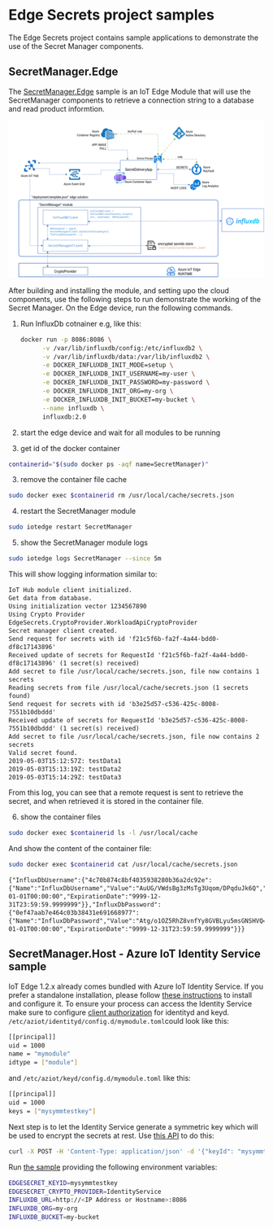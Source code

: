 # Edge Secrets project samples

The Edge Secrets project contains sample applications to demonstrate the use of the Secret Manager components.

## SecretManager.Edge

The [SecretManager.Edge](../Samples/SecretManager.Edge) sample is an IoT Edge Module that will use the SecretManager components to retrieve a connection string to a database and read product informtion.

![](./../images/samples-secret-manager-edge.png)

After building and installing the module, and setting upo the cloud components, use the following steps to run demonstrate the working of the Secret Manager. On the Edge device, run the following commands.

1. Run InfluxDb cotnainer e.g, like this:

   ```bash
   docker run -p 8086:8086 \
         -v /var/lib/influxdb/config:/etc/influxdb2 \
         -v /var/lib/influxdb/data:/var/lib/influxdb2 \
         -e DOCKER_INFLUXDB_INIT_MODE=setup \
         -e DOCKER_INFLUXDB_INIT_USERNAME=my-user \
         -e DOCKER_INFLUXDB_INIT_PASSWORD=my-password \
         -e DOCKER_INFLUXDB_INIT_ORG=my-org \
         -e DOCKER_INFLUXDB_INIT_BUCKET=my-bucket \
         --name influxdb \
         influxdb:2.0
   ```

2. start the edge device and wait for all modules to be running

2. get id of the docker container
```bash
containerid="$(sudo docker ps -aqf name=SecretManager)"
```

3. remove the container file cache
```bash
sudo docker exec $containerid rm /usr/local/cache/secrets.json
```

4. restart the SecretManager module
```bash
sudo iotedge restart SecretManager
```

5. show the SecretManager module logs
```bash
sudo iotedge logs SecretManager --since 5m
```
This will show logging information similar to:
```
IoT Hub module client initialized.
Get data from database.
Using initialization vector 1234567890
Using Crypto Provider EdgeSecrets.CryptoProvider.WorkloadApiCryptoProvider
Secret manager client created.
Send request for secrets with id 'f21c5f6b-fa2f-4a44-bdd0-df8c17143896'
Received update of secrets for RequestId 'f21c5f6b-fa2f-4a44-bdd0-df8c17143896' (1 secret(s) received)
Add secret to file /usr/local/cache/secrets.json, file now contains 1 secrets
Reading secrets from file /usr/local/cache/secrets.json (1 secrets found)
Send request for secrets with id 'b3e25d57-c536-425c-8008-7551b10dbddd'
Received update of secrets for RequestId 'b3e25d57-c536-425c-8008-7551b10dbddd' (1 secret(s) received)
Add secret to file /usr/local/cache/secrets.json, file now contains 2 secrets
Valid secret found.
2019-05-03T15:12:57Z: testData1
2019-05-03T15:13:19Z: testData2
2019-05-03T15:14:29Z: testData3
```
From this log, you can see that a remote request is sent to retrieve the secret, and when retrieved it is stored in the container file.

6. show the container files
```bash
sudo docker exec $containerid ls -l /usr/local/cache
```
And show the content of the container file:

```bash
sudo docker exec $containerid cat /usr/local/cache/secrets.json
```

```
{"InfluxDbUsername":{"4c70b874c8bf4035938280b36a2dc92e":{"Name":"InfluxDbUsername","Value":"AuUG/VWdsBg3zMsTg3Uqom/DPqduJk6Q","Version":"4c70b874c8bf4035938280b36a2dc92e","ActivationDate":"0001-01-01T00:00:00","ExpirationDate":"9999-12-31T23:59:59.9999999"}},"InfluxDbPassword":{"0ef47aab7e464c03b38431e691668977":{"Name":"InfluxDbPassword","Value":"Atg/o1OZ5RhZ8vnfYy8GVBLyu5msGNSHVQ==","Version":"0ef47aab7e464c03b38431e691668977","ActivationDate":"0001-01-01T00:00:00","ExpirationDate":"9999-12-31T23:59:59.9999999"}}}
```

## SecretManager.Host - Azure IoT Identity Service sample

IoT Edge 1.2.x already comes bundled with Azure IoT Identity Service. If you prefer a standalone installation, please follow [these instructions](https://azure.github.io/iot-identity-service/) to install and configure it. To ensure your process can access the Identity Service make sure to configure [client authorization](https://azure.github.io/iot-identity-service/develop-an-agent.html#client-authorization) for identityd and keyd. `/etc/aziot/identityd/config.d/mymodule.toml`could look like this:

```bash
[[principal]]
uid = 1000
name = "mymodule"
idtype = ["module"]
```

and `/etc/aziot/keyd/config.d/mymodule.toml` like this:

```bash
[[principal]]
uid = 1000
keys = ["mysymmtestkey"]
```

Next step is to let the Identity Service generate a symmetric key which will be used to encrypt the secrets at rest. Use [this API](https://azure.github.io/iot-identity-service/api/keys-service.html#generate-new-symmetric-key) to do this:

```bash
curl -X POST -H 'Content-Type: application/json' -d '{"keyId": "mysymmtestkey", "usage": "encrypt"}'  --unix-socket /run/aziot/keyd.sock http://keyd.sock/key?api-version=2020-09-01
```

 Run [the sample](../Samples/SecretManager.Host) providing the following environment variables:

```bash
EDGESECRET_KEYID=mysymmtestkey
EDGESECRET_CRYPTO_PROVIDER=IdentityService
INFLUXDB_URL=http://<IP Address or Hostname>:8086
INFLUXDB_ORG=my-org
INFLUXDB_BUCKET=my-bucket
```

